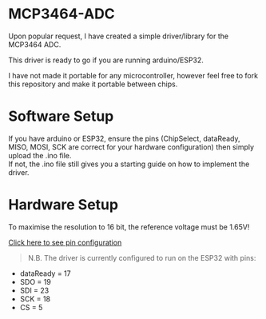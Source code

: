 # MCP3464-ADC
Upon popular request, I have created a simple driver/library for the MCP3464 ADC.

This driver is ready to go if you are running arduino/ESP32.  

I have not made it portable for any microcontroller, however feel free to fork this repository and make it portable between chips.

# Software Setup
If you have arduino or ESP32, ensure the pins (ChipSelect, dataReady, MISO, MOSI, SCK are correct for your hardware configuration) then simply upload the .ino file.  
If not, the .ino file still gives you a starting guide on how to implement the driver.

# Hardware Setup
To maximise the resolution to 16 bit, the reference voltage must be 1.65V!

[Click here to see pin configuration](https://user-images.githubusercontent.com/64581094/173102912-ea3950ea-a83a-4504-9a87-7f997dcfe979.png)

>N.B. The driver is currently configured to run on the ESP32 with pins:
- dataReady = 17
- SDO = 19
- SDI = 23
- SCK = 18
- CS = 5
